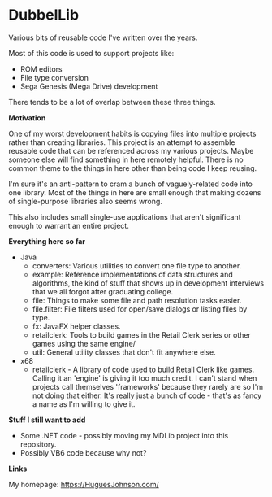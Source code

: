 # DubbelLib
Various bits of reusable code I've written over the years. 

Most of this code is used to support projects like:

* ROM editors
* File type conversion 
* Sega Genesis (Mega Drive) development

There tends to be a lot of overlap between these three things.

**Motivation**

One of my worst development habits is copying files into multiple projects rather than creating libraries. This project is an attempt to assemble reusable code that can be referenced across my various projects. Maybe someone else will find something in here remotely helpful. There is no common theme to the things in here other than being code I keep reusing.

I'm sure it's an anti-pattern to cram a bunch of vaguely-related code into one library. Most of the things in here are small enough that making dozens of single-purpose libraries also seems wrong. 

This also includes small single-use applications that aren't significant enough to warrant an entire project. 

**Everything here so far**

* Java
	* converters: Various utilities to convert one file type to another.
	* example: Reference implementations of data structures and algorithms, the kind of stuff that shows up in development interviews that we all forgot after graduating college.
	* file: Things to make some file and path resolution tasks easier.
	* file.filter: File filters used for open/save dialogs or listing files by type.
	* fx: JavaFX helper classes.
	* retailclerk: Tools to build games in the Retail Clerk series or other games using the same engine/
	* util: General utility classes that don't fit anywhere else.
* x68
	* retailclerk - A library of code used to build Retail Clerk like games. Calling it an 'engine' is giving it too much credit. I can't stand when projects call themselves 'frameworks' because they rarely are so I'm not doing that either. It's really just a bunch of code - that's as fancy a name as I'm willing to give it.

**Stuff I still want to add**

* Some .NET code - possibly moving my MDLib project into this repository.
* Possibly VB6 code because why not?

**Links**

My homepage: https://HuguesJohnson.com/
